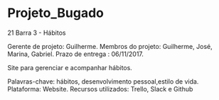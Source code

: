 # Projeto_Bugado

21 Barra 3 - Hábitos 

Gerente de projeto: Guilherme.
Membros do projeto: Guilherme, José, Marina, Gabriel.
Prazo de entrega : 06/11/2017.

Site para gerenciar e acompanhar hábitos.

Palavras-chave: hábitos, desenvolvimento pessoal,estilo de vida.
Plataforma: Website.
Recursos utilizados: Trello, Slack e Github